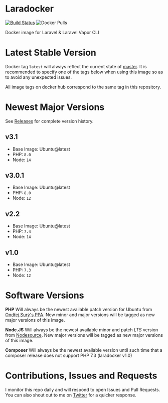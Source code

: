 # Laradocker
[![Build Status](https://img.shields.io/docker/cloud/build/bredmorg/laradocker?style=flat-square)](https://hub.docker.com/repository/docker/bredmorg/laradocker) ![Docker Pulls](https://img.shields.io/docker/pulls/bredmorg/laradocker?style=flat-square)

Docker image for Laravel & Laravel Vapor CLI


# Latest Stable Version
Docker tag `latest` will always reflect the current state of [master](https://github.com/bredmor/laradocker/tree/master). It is recommended to specify one of the tags below when using this image so as to avoid any unexpected issues. 

All image tags on docker hub correspond to the same tag in this repository.

# Newest Major Versions
See [Releases](https://github.com/bredmor/laradocker/releases) for complete version history.

## v3.1
- Base Image: Ubuntu@latest
- PHP: `8.0`
- Node: `14`

## v3.0.1
- Base Image: Ubuntu@latest
- PHP: `8.0`
- Node: `12`

## v2.2
- Base Image: Ubuntu@latest
- PHP: `7.4`
- Node: `14`

## v1.0
- Base Image: Ubuntu@latest
- PHP: `7.3`
- Node: `12`

# Software Versions
**PHP** Will always be the newest available patch version for Ubuntu from [Ondřej Surý's PPA](https://launchpad.net/~ondrej/+archive/ubuntu/php). New minor and major versions will be tagged as new major versions of this image.

**Node.JS** Will always be the newest available minor and patch *LTS* version from [Nodesource](https://downloads.nodesource.com/#debian). New major versions will be tagged as new major versions of this image.

**Composer** Will always be the newest available version until such time that a composer release does not support PHP 7.3 (laradocker v1.0)

# Contributions, Issues and Requests
I monitor this repo daily and will respond to open Issues and Pull Requests. You can also shout out to me on [Twitter](https://twitter.com/bredmor) for a quicker response.
